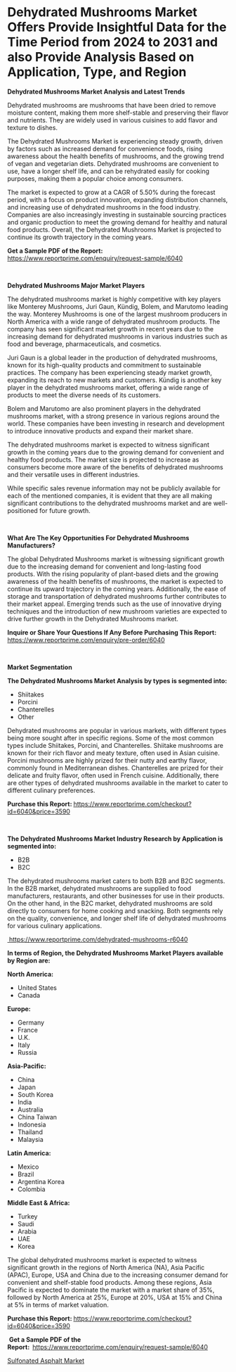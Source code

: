 <p><h1>Dehydrated Mushrooms Market Offers Provide Insightful Data for the Time Period from 2024 to 2031 and also Provide Analysis Based on Application, Type, and Region</h1></p><p><strong>Dehydrated Mushrooms Market Analysis and Latest Trends</strong></p>
<p><p>Dehydrated mushrooms are mushrooms that have been dried to remove moisture content, making them more shelf-stable and preserving their flavor and nutrients. They are widely used in various cuisines to add flavor and texture to dishes.</p><p>The Dehydrated Mushrooms Market is experiencing steady growth, driven by factors such as increased demand for convenience foods, rising awareness about the health benefits of mushrooms, and the growing trend of vegan and vegetarian diets. Dehydrated mushrooms are convenient to use, have a longer shelf life, and can be rehydrated easily for cooking purposes, making them a popular choice among consumers.</p><p>The market is expected to grow at a CAGR of 5.50% during the forecast period, with a focus on product innovation, expanding distribution channels, and increasing use of dehydrated mushrooms in the food industry. Companies are also increasingly investing in sustainable sourcing practices and organic production to meet the growing demand for healthy and natural food products. Overall, the Dehydrated Mushrooms Market is projected to continue its growth trajectory in the coming years.</p></p>
<p><strong>Get a Sample PDF of the Report:&nbsp;</strong> <a href="https://www.reportprime.com/enquiry/request-sample/6040">https://www.reportprime.com/enquiry/request-sample/6040</a></p>
<p>&nbsp;</p>
<p><strong>Dehydrated Mushrooms Major Market Players</strong></p>
<p><p>The dehydrated mushrooms market is highly competitive with key players like Monterey Mushrooms, Juri Gaun, Kündig, Bolem, and Marutomo leading the way. Monterey Mushrooms is one of the largest mushroom producers in North America with a wide range of dehydrated mushroom products. The company has seen significant market growth in recent years due to the increasing demand for dehydrated mushrooms in various industries such as food and beverage, pharmaceuticals, and cosmetics.</p><p>Juri Gaun is a global leader in the production of dehydrated mushrooms, known for its high-quality products and commitment to sustainable practices. The company has been experiencing steady market growth, expanding its reach to new markets and customers. Kündig is another key player in the dehydrated mushrooms market, offering a wide range of products to meet the diverse needs of its customers.</p><p>Bolem and Marutomo are also prominent players in the dehydrated mushrooms market, with a strong presence in various regions around the world. These companies have been investing in research and development to introduce innovative products and expand their market share.</p><p>The dehydrated mushrooms market is expected to witness significant growth in the coming years due to the growing demand for convenient and healthy food products. The market size is projected to increase as consumers become more aware of the benefits of dehydrated mushrooms and their versatile uses in different industries.</p><p>While specific sales revenue information may not be publicly available for each of the mentioned companies, it is evident that they are all making significant contributions to the dehydrated mushrooms market and are well-positioned for future growth.</p></p>
<p>&nbsp;</p>
<p><strong>What Are The Key Opportunities For Dehydrated Mushrooms Manufacturers?</strong></p>
<p><p>The global Dehydrated Mushrooms market is witnessing significant growth due to the increasing demand for convenient and long-lasting food products. With the rising popularity of plant-based diets and the growing awareness of the health benefits of mushrooms, the market is expected to continue its upward trajectory in the coming years. Additionally, the ease of storage and transportation of dehydrated mushrooms further contributes to their market appeal. Emerging trends such as the use of innovative drying techniques and the introduction of new mushroom varieties are expected to drive further growth in the Dehydrated Mushrooms market.</p></p>
<p><strong>Inquire or Share Your Questions If Any Before Purchasing This Report:</strong> <a href="https://www.reportprime.com/enquiry/pre-order/6040">https://www.reportprime.com/enquiry/pre-order/6040</a></p>
<p>&nbsp;</p>
<p><strong>Market Segmentation</strong></p>
<p><strong>The Dehydrated Mushrooms Market Analysis by types is segmented into:</strong></p>
<p><ul><li>Shiitakes</li><li>Porcini</li><li>Chanterelles</li><li>Other</li></ul></p>
<p><p>Dehydrated mushrooms are popular in various markets, with different types being more sought after in specific regions. Some of the most common types include Shiitakes, Porcini, and Chanterelles. Shiitake mushrooms are known for their rich flavor and meaty texture, often used in Asian cuisine. Porcini mushrooms are highly prized for their nutty and earthy flavor, commonly found in Mediterranean dishes. Chanterelles are prized for their delicate and fruity flavor, often used in French cuisine. Additionally, there are other types of dehydrated mushrooms available in the market to cater to different culinary preferences.</p></p>
<p><strong>Purchase this Report:&nbsp;</strong><a href="https://www.reportprime.com/checkout?id=6040&price=3590">https://www.reportprime.com/checkout?id=6040&price=3590</a></p>
<p>&nbsp;</p>
<p><strong>The Dehydrated Mushrooms Market Industry Research by Application is segmented into:</strong></p>
<p><ul><li>B2B</li><li>B2C</li></ul></p>
<p><p>The dehydrated mushrooms market caters to both B2B and B2C segments. In the B2B market, dehydrated mushrooms are supplied to food manufacturers, restaurants, and other businesses for use in their products. On the other hand, in the B2C market, dehydrated mushrooms are sold directly to consumers for home cooking and snacking. Both segments rely on the quality, convenience, and longer shelf life of dehydrated mushrooms for various culinary applications.</p></p>
<p><a href="https://www.reportprime.com/dehydrated-mushrooms-r6040">&nbsp;https://www.reportprime.com/dehydrated-mushrooms-r6040</a></p>
<p><strong>In terms of Region, the Dehydrated Mushrooms Market Players available by Region are:</strong></p>
<p>
    <p> <strong> North America: </strong>
        <ul>
            <li>United States</li>
            <li>Canada</li>
        </ul>
        </p> 
    <p> <strong> Europe: </strong>
        <ul>
            <li>Germany</li>
            <li>France</li>
            <li>U.K.</li>
            <li>Italy</li>
            <li>Russia</li>
        </ul>
        </p> 
    <p> <strong> Asia-Pacific: </strong>
        <ul>
            <li>China</li>
            <li>Japan</li>
            <li>South Korea</li>
            <li>India</li>
            <li>Australia</li>
            <li>China Taiwan</li>
            <li>Indonesia</li>
            <li>Thailand</li>
            <li>Malaysia</li>
        </ul>
        </p> 
    <p> <strong> Latin America: </strong>
        <ul>
            <li>Mexico</li>
            <li>Brazil</li>
            <li>Argentina Korea</li>
            <li>Colombia</li>
        </ul>
        </p> 
    <p> <strong> Middle East & Africa: </strong>
        <ul>
            <li>Turkey</li>
            <li>Saudi</li>
            <li>Arabia</li>
            <li>UAE</li>
            <li>Korea</li>
        </ul>
    </p>
    </p>
<p><p>The global dehydrated mushrooms market is expected to witness significant growth in the regions of North America (NA), Asia Pacific (APAC), Europe, USA and China due to the increasing consumer demand for convenient and shelf-stable food products. Among these regions, Asia Pacific is expected to dominate the market with a market share of 35%, followed by North America at 25%, Europe at 20%, USA at 15% and China at 5% in terms of market valuation.</p></p>
<p><strong>Purchase this Report: </strong><a href="https://www.reportprime.com/checkout?id=6040&price=3590">https://www.reportprime.com/checkout?id=6040&price=3590</a></p>
<p>&nbsp;<strong>Get a Sample PDF of the Report:&nbsp;&nbsp;</strong><a href="https://www.reportprime.com/enquiry/request-sample/6040">https://www.reportprime.com/enquiry/request-sample/6040</a></p>
<p><strong></strong></p>
<p><p><a href="https://cautious-neon-760.notion.site/Sulfonated-Asphalt-Market-A-Comprehensive-Report-of-its-Market-Share-Growth-Trends-2024-2031-3933e96d2af144fba59980e453ddfb5f">Sulfonated Asphalt Market</a></p></p>